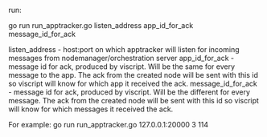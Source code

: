 run:

go run run_apptracker.go listen_address app_id_for_ack message_id_for_ack

listen_address - host:port on which apptracker will listen for incoming messages from nodemanager/orchestration server
app_id_for_ack - message id for ack, produced by viscript. Will be the same for every message to the app. The ack from the created node will be sent with this id so viscript will know for which app it received the ack.
message_id_for_ack - message id for ack, produced by viscript. Will be the different for every message. The ack from the created node will be sent with this id so viscript will know for which messages it received the ack.

For example:
go run run_apptracker.go 127.0.0.1:20000 3 114
